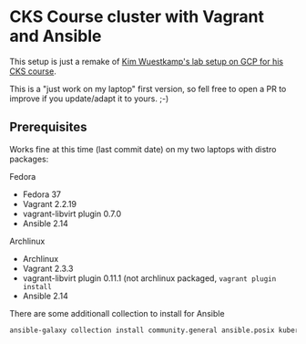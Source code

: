 # CKS Course cluster with Vagrant and Ansible

This setup is just a remake of [Kim Wuestkamp's lab setup on GCP for his CKS course](https://github.com/killer-sh/cks-course-environment).

This is a "just work on my laptop" first version, so fell free to open a PR to
improve if you update/adapt it to yours. ;-)

## Prerequisites

Works fine at this time (last commit date) on my two laptops with distro packages:

Fedora

* Fedora 37
* Vagrant 2.2.19
* vagrant-libvirt plugin 0.7.0
* Ansible 2.14

Archlinux

* Archlinux
* Vagrant 2.3.3
* vagrant-libvirt plugin 0.11.1 (not archlinux packaged, `vagrant plugin install`
* Ansible 2.14

There are some additionall collection to install for Ansible

```sh
ansible-galaxy collection install community.general ansible.posix kubernetes.core
```
